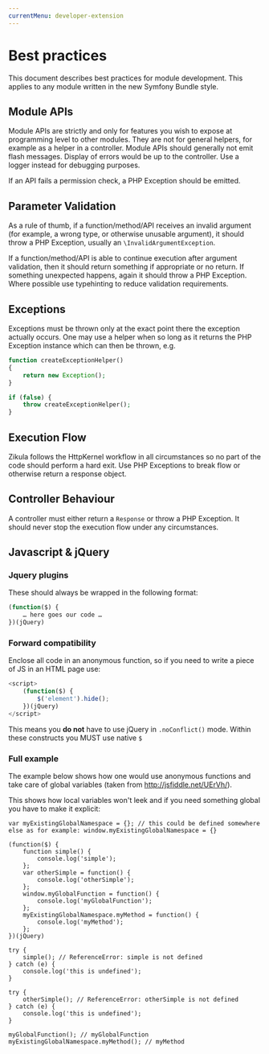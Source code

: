 ```yaml
---
currentMenu: developer-extension
---
```

# Best practices

This document describes best practices for module development. This applies to any module written in the new Symfony Bundle style.

## Module APIs

Module APIs are strictly and only for features you wish to expose at programming level to other modules. They are not for general helpers, for example as a helper in a controller.  Module APIs should generally not emit flash messages. Display of errors would be up to the controller. Use a logger instead for debugging purposes.

If an API fails a permission check, a PHP Exception should be emitted.

## Parameter Validation

As a rule of thumb, if a function/method/API receives an invalid argument (for example, a wrong type, or otherwise unusable argument), it should throw a PHP Exception, usually an `\InvalidArgumentException`.

If a function/method/API is able to continue execution after argument validation, then it should return something if appropriate or no return. If something unexpected happens, again it should throw a PHP Exception. Where possible use typehinting to reduce validation requirements.

## Exceptions

Exceptions must be thrown only at the exact point there the exception actually occurs. One may use a helper when so long as it returns the PHP Exception instance which can then be thrown, e.g.

```php
function createExceptionHelper()
{
    return new Exception();
}

if (false) {
    throw createExceptionHelper();
}
```

## Execution Flow

Zikula follows the HttpKernel workflow in all circumstances so no part of the code should perform a hard exit. Use PHP Exceptions to break flow or otherwise return a response object.

## Controller Behaviour

A controller must either return a `Response` or throw a PHP Exception. It should never stop the execution flow under any circumstances. 

## Javascript & jQuery

### Jquery plugins

These should always be wrapped in the following format:

```js
(function($) {
    … here goes our code …
})(jQuery)
```

### Forward compatibility

Enclose all code in an anonymous function, so if you need to write a piece of JS in an HTML page use:

```js
<script>
    (function($) {
        $('element').hide();
    })(jQuery)
</script>
```

This means you **do not** have to use jQuery in `.noConflict()` mode. Within these constructs you MUST use native `$`

### Full example

The example below shows how one would use anonymous functions and take care of global variables (taken from http://jsfiddle.net/UErVh/).

This shows how local variables won't leek and if you need something global you have to make it explicit:

```
var myExistingGlobalNamespace = {}; // this could be defined somewhere else as for example: window.myExistingGlobalNamespace = {}

(function($) {
    function simple() {
        console.log('simple');
    };
    var otherSimple = function() {
        console.log('otherSimple');
    };
    window.myGlobalFunction = function() {
        console.log('myGlobalFunction');
    };
    myExistingGlobalNamespace.myMethod = function() {
        console.log('myMethod');
    };
})(jQuery)

try {
    simple(); // ReferenceError: simple is not defined
} catch (e) {
    console.log('this is undefined');
}

try {
    otherSimple(); // ReferenceError: otherSimple is not defined
} catch (e) {
    console.log('this is undefined');
}

myGlobalFunction(); // myGlobalFunction
myExistingGlobalNamespace.myMethod(); // myMethod
```
